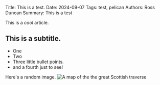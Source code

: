 Title: This is a test.
Date: 2024-09-07
Tags: test, pelican
Authors: Ross Duncan
Summary: This is a test

This is a *cool* article.

## This is a subtitle.

* One
* Two
* Three little bullet points.
* and a fourth just to see!



Here's a random image.
![A map of the the great Scottish traverse]({static}/images/map.png)